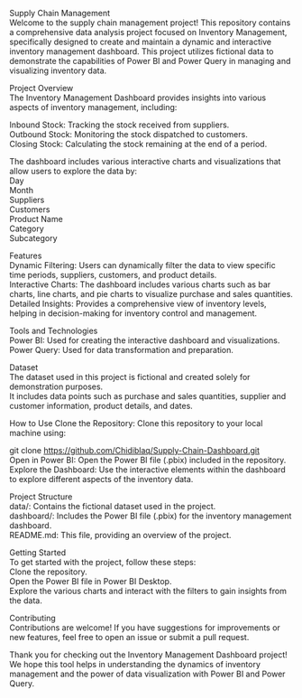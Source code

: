 Supply Chain Management  
Welcome to the supply chain management project! This repository contains a comprehensive data analysis project focused on Inventory Management, specifically designed to create and maintain a dynamic and interactive inventory management dashboard. This project utilizes fictional data to demonstrate the capabilities of Power BI and Power Query in managing and visualizing inventory data.

Project Overview  
The Inventory Management Dashboard provides insights into various aspects of inventory management, including:

Inbound Stock: Tracking the stock received from suppliers.  
Outbound Stock: Monitoring the stock dispatched to customers.  
Closing Stock: Calculating the stock remaining at the end of a period.  

The dashboard includes various interactive charts and visualizations that allow users to explore the data by:  
Day  
Month  
Suppliers  
Customers  
Product Name  
Category  
Subcategory  

Features  
Dynamic Filtering: Users can dynamically filter the data to view specific time periods, suppliers, customers, and product details.  
Interactive Charts: The dashboard includes various charts such as bar charts, line charts, and pie charts to visualize purchase and sales quantities.  
Detailed Insights: Provides a comprehensive view of inventory levels, helping in decision-making for inventory control and management.  

Tools and Technologies  
Power BI: Used for creating the interactive dashboard and visualizations.  
Power Query: Used for data transformation and preparation.  

Dataset  
The dataset used in this project is fictional and created solely for demonstration purposes.  
It includes data points such as purchase and sales quantities, supplier and customer information, product details, and dates.  

How to Use
Clone the Repository: Clone this repository to your local machine using:  

git clone https://github.com/Chidiblaq/Supply-Chain-Dashboard.git  
Open in Power BI: Open the Power BI file (.pbix) included in the repository.  
Explore the Dashboard: Use the interactive elements within the dashboard to explore different aspects of the inventory data.  

Project Structure  
data/: Contains the fictional dataset used in the project.  
dashboard/: Includes the Power BI file (.pbix) for the inventory management dashboard.  
README.md: This file, providing an overview of the project.  

Getting Started  
To get started with the project, follow these steps:  
Clone the repository.  
Open the Power BI file in Power BI Desktop.  
Explore the various charts and interact with the filters to gain insights from the data.  

Contributing  
Contributions are welcome! If you have suggestions for improvements or new features, feel free to open an issue or submit a pull request.  

Thank you for checking out the Inventory Management Dashboard project! We hope this tool helps in understanding the dynamics of inventory management and the power of data visualization with Power BI and Power Query.
